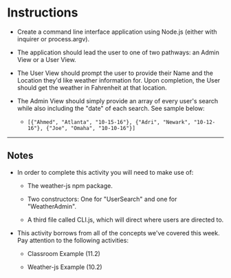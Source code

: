 # **Instructions**

* Create a command line interface application using Node.js (either with inquirer or process.argv).

* The application should lead the user to one of two pathways: an Admin View or a User View.

* The User View should prompt the user to provide their Name and the Location they'd like weather information for. Upon completion, the User should get the weather in Fahrenheit at that location.

* The Admin View should simply provide an array of every user's search while also including the "date" of each search. See sample below:

  * `[{"Ahmed", "Atlanta", "10-15-16"}, {"Adri", "Newark", "10-12-16"}, {"Joe", "Omaha", "10-10-16"}]`

--------------

## Notes

* In order to complete this activity you will need to make use of:

  * The weather-js npm package.

  * Two constructors: One for "UserSearch" and one for "WeatherAdmin".

  * A third file called CLI.js, which will direct where users are directed to.

* This activity borrows from all of the concepts we've covered this week. Pay attention to the following activities:

  * Classroom Example (11.2)

  * Weather-js Example (10.2)
